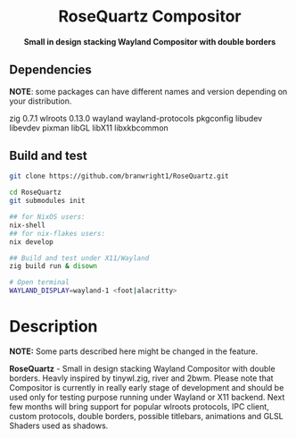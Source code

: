 <p align="center">
    <h1 align="center">RoseQuartz Compositor</h1>
    <h4 align="center">Small in design stacking Wayland Compositor with double borders</h4>
</p>

## Dependencies
**NOTE**: some packages can have different names and version depending on your distribution.

zig 0.7.1
wlroots 0.13.0
wayland
wayland-protocols
pkgconfig
libudev
libevdev
pixman
libGL
libX11
libxkbcommon

## Build and test
```sh
git clone https://github.com/branwright1/RoseQuartz.git

cd RoseQuartz
git submodules init

## for NixOS users:
nix-shell
## for nix-flakes users:
nix develop

## Build and test under X11/Wayland
zig build run & disown

# Open terminal
WAYLAND_DISPLAY=wayland-1 <foot|alacritty>
```

# Description
**NOTE:** Some parts described here might be changed in the feature.

**RoseQuartz** - Small in design stacking Wayland Compositor with double borders. Heavly inspired by tinywl.zig, river and 2bwm. Please note that Compositor is currently in really early stage of development and should be used only for testing purpose running under Wayland or X11 backend. Next few months will bring support for popular wlroots protocols, IPC client, custom protocols, double borders, possible titlebars, animations and GLSL Shaders used as shadows.